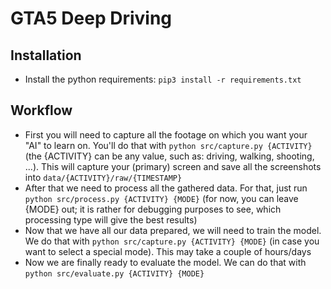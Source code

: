 # GTA5 Deep Driving

## Installation
* Install the python requirements: `pip3 install -r requirements.txt`

## Workflow
* First you will need to capture all the footage on which you want your "AI" to learn on. You'll do that with `python src/capture.py {ACTIVITY}` (the {ACTIVITY} can be any value, such as: driving, walking, shooting, ...). This will capture your (primary) screen and save all the screenshots into `data/{ACTIVITY}/raw/{TIMESTAMP}`
* After that we need to process all the gathered data. For that, just run `python src/process.py {ACTIVITY} {MODE}` (for now, you can leave {MODE} out; it is rather for debugging purposes to see, which processing type will give the best results)
* Now that we have all our data prepared, we will need to train the model. We do that with `python src/capture.py {ACTIVITY} {MODE}` (in case you want to select a special mode). This may take a couple of hours/days
* Now we are finally ready to evaluate the model. We can do that with `python src/evaluate.py {ACTIVITY} {MODE}`

